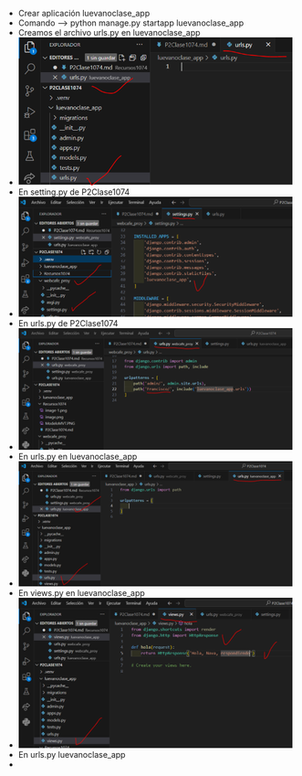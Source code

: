 - Crear aplicación luevanoclase_app
- Comando --> python manage.py startapp luevanoclase_app
- Creamos el archivo urls.py en luevanoclase_app
- ![alt text](image.png)
- En setting.py de P2Clase1074
- ![alt text](image-1.png)
- En urls.py de P2Clase1074
- ![alt text](image-2.png)
- En urls.py en luevanoclase_app
- ![alt text](image-3.png)
- En views.py en luevanoclase_app
- ![alt text](image-4.png)
- En urls.py luevanoclase_app
- 